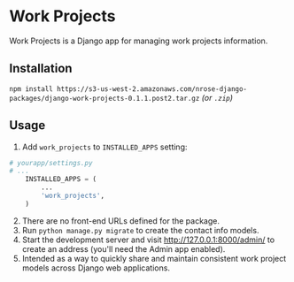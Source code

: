# Work Projects

Work Projects is a Django app for managing work projects information.

## Installation

`npm install https://s3-us-west-2.amazonaws.com/nrose-django-packages/django-work-projects-0.1.1.post2.tar.gz` *(or `.zip`)*

## Usage

1. Add `work_projects` to `INSTALLED_APPS` setting:
```python
# yourapp/settings.py
# ...
    INSTALLED_APPS = (
        ...
        'work_projects',
    )
```
2. There are no front-end URLs defined for the package.
3. Run `python manage.py migrate` to create the contact info models.
4. Start the development server and visit http://127.0.0.1:8000/admin/
   to create an address (you'll need the Admin app enabled).
5. Intended as a way to quickly share and maintain consistent work project models across Django web applications.
